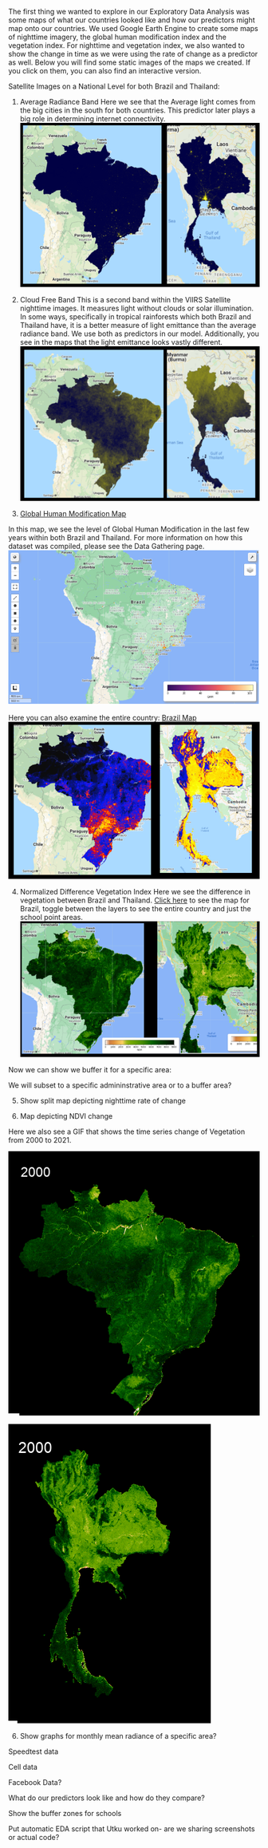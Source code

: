 The first thing we wanted to explore in our Exploratory Data Analysis was some maps of what our countries looked like and how our predictors might map onto our countries. We used Google Earth Engine to create some maps of nighttime imagery, the global human modification index and the vegetation index. For nighttime and vegetation index, we also wanted to show the change in time as we were using the rate of change as a predictor as well. Below you will find some static images of the maps we created. If you click on them, you can also find an interactive version. 

Satellite Images on a National Level for both Brazil and Thailand:

1. Average Radiance Band
Here we see that the Average light comes from the big cities in the south for both countries. This predictor later plays a big role in determining internet connectivity.
![Brazil and Thailand Average Radiance](Images/Avg_Rad_Brazil_Thailand.PNG)

2. Cloud Free Band
This is a second band within the VIIRS Satellite nighttime images. It measures light without clouds or solar illumination. In some ways, specifically in tropical rainforests which both Brazil and Thailand have, it is a better measure of light emittance than the average radiance band. We use both as predictors in our model. Additionally, you see in the maps that the light emittance looks vastly different.  
![Brazil and Thailand Cloud Free Coverage](Images/cf_cvg_Brazil_Thailand.PNG)

3. [Global Human Modification Map](Images/ghm_map.html)

In this map, we see the level of Global Human Modification in the last few years within both Brazil and Thailand. For more information on how this dataset was compiled, please see the Data Gathering page. 
![GHM_Map](Images/GHM_Schools.PNG)

Here you can also examine the entire country:
[Brazil Map](Images/Brazil_GHM.html)
![Brazil](Images/GHM_Brazil_Thailand.PNG)

4. Normalized Difference Vegetation Index
Here we see the difference in vegetation between Brazil and Thailand. [Click here](Images/NDVI_Brazil.html) to see the map for Brazil, toggle between the layers to see the entire country and just the school point areas. 
![NDVI](Images/NDVI.PNG)

Now we can show we buffer it for a specific area:

We will subset to a specific admininstrative area or to a buffer area?

5. Show split map depicting nighttime rate of change

6. Map depicting NDVI change

Here we also see a GIF that shows the time series change of Vegetation from 2000 to 2021. 

![Brazil_GIF](Images/Brazil_output.gif)

![Thailand_GIF](Images/output.gif)

6. Show graphs for monthly mean radiance of a specific area?

Speedtest data

Cell data

Facebook Data?


What do our predictors look like and how do they compare?

Show the buffer zones for schools 

Put automatic EDA script that Utku worked on- are we sharing screenshots or actual code?
